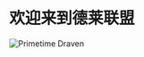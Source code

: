 
欢迎来到德莱联盟
====
![Primetime Draven](https://ddragon.leagueoflegends.com/cdn/img/champion/loading/Draven_3.jpg)